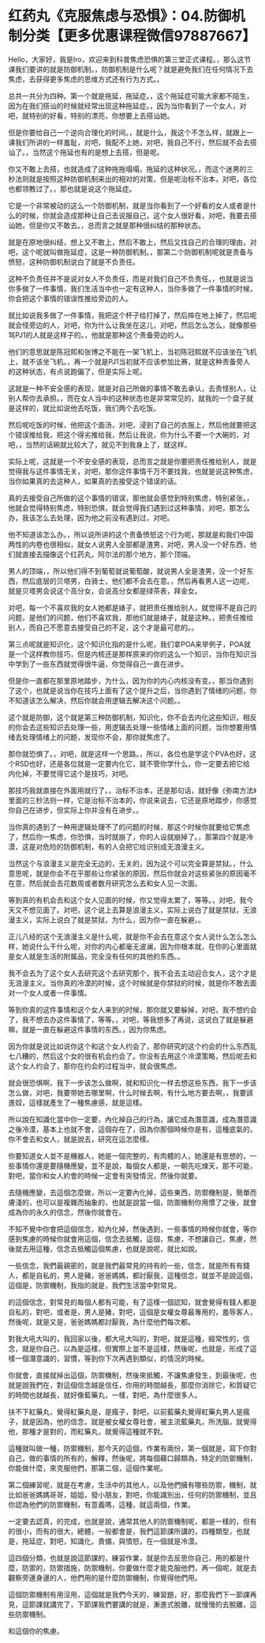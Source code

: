 # 红药丸《克服焦虑与恐惧》：04.防御机制分类【更多优惠课程微信97887667】

Hello，大家好，我是Iro，欢迎来到科普焦虑恐惧的第三堂正式课程。，那么这节课我们要讲的就是防御机制。，防御机制是什么呢？就是避免我们在任何情况下去焦虑，去获得更多焦虑的思维方式还有行为方式。。

总共一共分为四种。第一个就是拖延，拖延症。，这个拖延症可能大家都不陌生，因为在我们搭讪的时候就经常出现这种拖延症。，因为当你看到了一个女人，对吧，就特别的好看，特别的漂亮，你想要上去搭讪她。

但是你要给自己一个逆向合理化的时间。，就是什么，我这个不怎么样，就跟上一课我们所讲的一样羞耻，对吧，我配不上她，对吧，我自己不行，然后就不会去搭讪了。，当然这个拖延也有的是想上去搭，但是呢。

你又不敢上去搭，也就造成了这种拖拖塌塌，拖延的这种状况。，而这个迷男的三秒法则就是按照这种防御机制来出的相对的对策，但是呢治标不治本，对吧，各位也都领教过了。，那也就是说这个拖延症。

它是一个非常被动的这么一个防御机制，就是当你看到了一个好看的女人或者是什么的时候，你就会造成那种让自己去说服自己，这个女人很好看，对吧，我要去搭讪她，但是你又不敢去。，总而言之就是那种很纠结的那种状态。

就是在原地很纠结，想上又不敢上，然后不敢上，然后又找自己的合理的理由，对吧，这个呢就叫做拖延症，这是一种防御机制。，那第二个防御机制呢就是责备与愤怒，这种防御机制说白了就是不负责任。

这种不负责任并不是说对女人不负责任，而是对我们自己不负责任。，也就是说当你多做了一件事情，我们生活当中也一定有这种人，当你多做了一件事情的时候，你会把这个事情的错误性推给旁边的人。

就比如说我多做了一件事情，我把这个杯子给打掉了，然后摔在地上掉了，然后呢就会怪旁边的人，对吧，你为什么让我坐在这儿，对吧，然后怎么怎么，就像那些骂PJ1的人就是这样子的。，他就是那种这个责备旁边的人。

他们的意思就是陈冠熙和张博之不能在一架飞机上，当初陈冠熙就不应该坐在飞机上，就不该坐飞机。，再一个就是PJ1当初就不应该参加比赛，就是这种责备旁人的这种状态，有点说跑偏了，但是实际上呢。

这就是一种不安全感的表现，就是对自己所做的事情不敢去承认，去责怪别人，让别人帮你去承担。，而在女人当中的这种状态也是非常常见的，就我的一个盘子就是这样的，就比如说他去吃饭，我们两个去吃饭。

然后呢吃饭的时候，他把这个面汤，对吧，浸到了自己的衣服上，然后他就要把这个错误推给我，把这个得劣推给我，然后让我说，你为什么不要一个大碗的，对吧，，当然的话碗就比较大了，就见不到我身上了，就这样。

实际上呢，这就是一个不安全感的表现，总而言之就是你要把责任推给别人，就是觉得我与这件事情无关，对吧，那你这件事情千万不要找我，也就是说这种焦虑，当你如果真的去这种人，如果真的去接受这个错误的话。

真的去接受自己所做的这个事情的错误，那他就会感觉到特别焦虑，特别紧张。，他就会觉得特别焦虑，特别恐惧，就会觉得我们遇到过这种事情，对吧，那怎么办，我该怎么去处理，因为他之前没有遇到过，对吧。

他不知道该怎么办。，所以说所讲的这个责备愤怒这个行为呢，那就是和我们中国两性的内卷也很相似，就女人说男人全部都是渣男，对吧，男人没一个好东西，他们就直接去描像这个红药丸，阿尔法的那个地方，那个顶端。

男人的顶端，，所以他们得不到葡萄就说葡萄酸，就说男人全是渣男，没一个好东西，然后底层的贝塔男，白骑士，他们都不会去在意。，然后再看男人这一边呢，就是贝塔男会说这个高分女，会说高分女都是绿茶表，拜金女。

对吧，每一个不喜欢我的女人她都是婊子，就把责任推给别人，就觉得不是自己的问题，是他们的问题，他们不喜欢我，那他们就是婊子，就是这种。，把责任推给别人，而自己不愿意去接受自己的不足，这个才是最可悲的。。

第三点呢就是知识化，这个知识化指的是什么呢，我们拿POA来举例子，POA就是一个这样教你技巧，但是内核还是那样原来的你的这么一个知识，当你在知识当中学到了一些东西就觉得很牛逼，你觉得自己一直在进步。

但是你一直都在那里原地踏步，为什么，因为你的内心内核没有变。，那当你遇到了这个，也就是说当你在技巧上面有了这个提升之后，当你遇到了情绪的问题，你不知道该怎么解决，然后你就会用逻辑去解决这个问题。。

这个就是防御，这个就是第三种防御机制，知识化，你不会去内化这些知识，相反的你会去这些知识去处理一些，用逻辑去处理一些情绪上面的问题，当你想要用情绪去处理情绪上的问题，发现你不会，那你就焦虑了。

那你就恐惧了。，对吧，就是这样一个思路。，所以，各位也是学这个PVA也好，这个RSD也好，还是各位就是一定要内化它，就不管你学什么，你一定要去把它给内化掉，不要觉得它这个是技巧，对吧。

那技巧我就直接在外面用就行了。，治标不治本，还是那句话，就好像《弥南方法》里面的三秒法则一样，它是治标不治本的，你说来说去，它还是原地踏步，你感觉你自己在进步，但实际上你并没有在进步。。

当你真的遇到了一种用逻辑处理不了的问题的时候，那这个时候你就要给它焦虑了，然后你一焦虑，你恐惧，当时就崩了，你的人设就崩掉了。，那第四个就是冷漠，这是对危险的防御机制，有的人会把它给识别成无浪漫主义。

当然这个与浪漫主义是完全无边的，无关的，因为这个可以完全算是禁狱。，什么意思呢，就是你会不在乎那些让你紧张的原因，然后你就会对这些紧张的原因毫不在意，然后就会去花数周或者数月研究怎么去和女人见一次面。

等到真的有机会去和这个女人见面的时候，你又觉得太累了，等等。，对吧，我今天又不想见面了。对吧，这个说上去算是浪漫主义，实际上说白了就是禁狱，无浪漫主义，实际上说白了就是禁狱，为什么，因为你一直在躲避。。

正儿八经的这个无浪漫主义是什么呢，就是你不会去在意这个女人说什么怎么怎么样，她说什么干什么呢，对你的内心都毫无波澜，因为你根本就，在你的心里面就是女人就是生活的附属品，完全没有任何的其他的东西。。

我不会去为了这个女人去研究这个去研究那个，我不会去主动迎合女人，这个才是无浪漫主义。当你真的冷漠的时候，这个时候就是你禁狱的时候，就是你不敢去面对一个女人或者一件事情。

等到你真的这件事情和这个女人来到的时候，那你就又要躲掉，对吧，我不想约会了，我不想去办这件事情了，等等。，对吧，等我想多了再说，这说白了就是躲避嘛，就是一直在躲避这件事情的东西。，因为你焦虑。

因为你就是说比如说你这个和这个女人约会了，那你研究的这个约会的什么东西乱七八糟的，然后这个女的很有机会约会了。你没有去用这个冷漠策略，然后呢去和这个女人约会了，那你在约会的过程当中，就会很焦虑。

就会很恐惧啊，我下一步该怎么做啊，就和知识化一样去想这些东西，我下一步该怎么做，对吧，我要带她去哪里啊，什么时候去啊，有什么地方要去啊，，我要該進奴，這樣就產生了一種焦慮感，就是這樣。

所以說在知識化當中你一定要，內化掉自己的行為，讓它成為潛意識，成為潛意識之後冷漠，基本上也就不會，這個存在了，因為你那個時候你是有，這種底氣的，你不會去和女人，就是說去，研究在這怎麼樣。

你要知道女人並不是機器人，她是一個完整的，有肉體的人，她還是有思想的，一些事情你還是要隨機應變，並不是說，每個女人都是，一朝先吃煉天，那不可能，對吧，當你和女人約會的時候一定會有突發情況，然後你就要。

去隨機應變，去這個怎麼做，所以一定要內化掉，這些東西，防禦機制是，簡單而膚淺的，也可以是複雜而抽象的，也就是說當一個，防禦機制你用慣了之後，就會成為你的永久的信念，然後你就會在。

不知不覺中你會把這個信念，給內化掉，然後遇到，一些事情的時候你就會，等你感到焦慮的時候你就會用這個，信念去抵觸，這個，焦慮，不想讓自己，焦慮，然後就去用這種，信念去抵觸這個焦慮，也就是說呢，就比如說。

一些信念，我們最親密的，就是我們最常見的持有的一些，信念，就是所有有錢人，都是自私的，男人是豬，爸爸媽媽，都討厭我，這種信念，就並不是說這個，這個是，防禦機制，我指的就是，我們生活當中對常見。

的這個信念，對常見的每個人都有可能，有了這樣一個認知，就會覺得有錢人都是自私的，對吧，或者是，男人是豬，對吧，這個是女權女尊最專用的，羞辱客人，然後呢，就是又是，爸爸媽媽都討厭我，為什麼他們每次都。

對我大吼大叫的，我回家以後，都大吼大叫的，對吧，就是這種，經常性的，信念，就是你自己，以為是這樣，但實際上並不是這樣，然後呢，也就是，形成了這樣一個潛意識的，習慣，等到你下次再遇到類似，的情況的時候。

你就會，直接就掉出這個，防禦機制，然後來抵觸，不讓焦慮發生，到最後呢，也就是說我們在，對這個信念越是信任，你用的時間越長，那麼你消除它，和質疑它的時間也就越長，就好像藍藥丸，一樣，對吧，為什麼很多人。

扶不下紅藥丸，覺得紅藥丸是，是瘋子，對吧，以前藍藥丸覺得紅藥丸男人是瘋子，就是因為，他的信念，就是被女權女尊社會，被主流藍藥丸，所洗腦，就覺得他，那種才是對的，而紅藥丸，就覺得這種就不對。

這種就叫做一種，防禦機制，那今天的這個，作業有兩份，第一個就是，寫下你對自己，做的事情的所有的，解釋，然後呢，將每個藉口歸類為，特定的防禦機制，你能做什麼，來克服他們，那第二個，這個作業呢。

第二個練習呢，就是在考慮，生活中的其他人，以及他們擁有哪些防禦，機制，就比如爸爸媽媽哥哥，姐姐，發小朋友，對吧，你能識別出，任何的防禦機制，並且你認為他們的防禦機制，有意義嗎，這種，就這兩個，作業。

一定要去認真，的完成，也就是說，通常其他人的防禦機制呢，都是一樣的，但有的很小，而有的很大，總體，一般都會是，我們這節課所講的，四種類型，也就是，拖延症，對吧，知識化，責備，與憤怒，在一個就是冷漠。

這四個分類，也就是說這節課的，練習作業，就是你去反思你自己，用的都是什麼，防禦的，防禦措施，防禦機制，你要做什麼才能克服他們，再一個呢，就是去觀察旁邊身邊的人，他們用的是什麼防禦機制，你覺得他們用。

這個防禦機制有用沒用，這個就是我們今天的，練習題，好，那麼我們下一節課再見，這節課就講完了，下節課我們要講的就是，漸進式脫離，就慢慢的去脫離，這些防禦機制。

和這個你的焦慮。